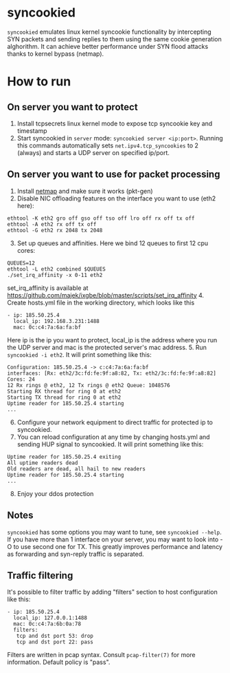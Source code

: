 syncookied
==========
`syncookied` emulates linux kernel syncookie functionality by intercepting SYN packets
and sending replies to them using the same cookie generation alghorithm. It can achieve
better performance under SYN flood attacks thanks to kernel bypass (netmap).

How to run
==========

On server you want to protect
------------------------------
1. Install tcpsecrets linux kernel mode to expose tcp syncookie key and timestamp
2. Start syncookied in `server` mode: `syncookied server <ip:port>`. Running this 
commands automatically sets `net.ipv4.tcp_syncookies` to 2 (always) and starts a UDP server on specified ip/port.

On server you want to use for packet processing
-----------------------------------------------
1. Install [netmap](https://github.com/luigirizzo/netmap) and make sure it works (pkt-gen)
2. Disable NIC offloading features on the interface you want to use (eth2 here):
```
ethtool -K eth2 gro off gso off tso off lro off rx off tx off 
ethtool -A eth2 rx off tx off
ethtool -G eth2 rx 2048 tx 2048
```
3. Set up queues and affinities. Here we bind 12 queues to first 12 cpu cores:
```
QUEUES=12
ethtool -L eth2 combined $QUEUES
./set_irq_affinity -x 0-11 eth2
```
set_irq_affinity is available at https://github.com/majek/ixgbe/blob/master/scripts/set_irq_affinity
4. Create hosts.yml file in the working directory, which looks like this
```
- ip: 185.50.25.4
  local_ip: 192.168.3.231:1488
  mac: 0c:c4:7a:6a:fa:bf
```
Here ip is the ip you want to protect, local_ip is the address where you run the UDP server and mac is the protected server's mac address.
5. Run `syncookied -i eth2`. It will print something like this:
```
Configuration: 185.50.25.4 -> c:c4:7a:6a:fa:bf
interfaces: [Rx: eth2/3c:fd:fe:9f:a8:82, Tx: eth2/3c:fd:fe:9f:a8:82] Cores: 24
12 Rx rings @ eth2, 12 Tx rings @ eth2 Queue: 1048576
Starting RX thread for ring 0 at eth2
Starting TX thread for ring 0 at eth2
Uptime reader for 185.50.25.4 starting
...
```
6. Configure your network equipment to direct traffic for protected ip to syncookied.
7. You can reload configuration at any time by changing hosts.yml and sending HUP signal to syncookied. 
It will print something like this:
```
Uptime reader for 185.50.25.4 exiting
All uptime readers dead
Old readers are dead, all hail to new readers
Uptime reader for 185.50.25.4 starting
...
```
8. Enjoy your ddos protection

Notes
-----
`syncookied` has some options you may want to tune, see `syncookied --help`.
If you have more than 1 interface on your server, you may want to look into -O to use second one for TX. 
This greatly improves performance and latency as forwarding and syn-reply traffic is separated.

Traffic filtering
-----------------
It's possible to filter traffic by adding "filters" section to host configuration like this:
```
- ip: 185.50.25.4
  local_ip: 127.0.0.1:1488
  mac: 0c:c4:7a:6b:0a:78
  filters:
   tcp and dst port 53: drop
   tcp and dst port 22: pass
```
Filters are written in pcap syntax. Consult `pcap-filter(7)` for more information. 
Default policy is "pass".
